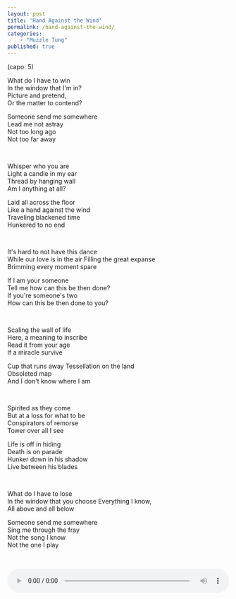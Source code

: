 ```yaml
---
layout: post
title: 'Hand Against the Wind'
permalink: /hand-against-the-wind/
categories: 
    - "Muzzle Tung"
published: true
---
```


(capo: 5)  
  
What do I have to win  
In the window that I'm in?  
Picture and pretend,  
Or the matter to contend?  
  
Someone send me somewhere  
Lead me not astray  
Not too long ago   
Not too far away  

<div style="height: 1rem;"></div>

Whisper who you are  
Light a candle in my ear  
Thread by hanging wall  
Am I anything at all?  
  
Laid all across the floor  
Like a hand against the wind  
Traveling blackened time  
Hunkered to no end  

<div style="height: 1rem;"></div>

It's hard to not have this dance  
While our love is in the air
Filling the great expanse  
Brimming every moment spare  
  
If I am your someone  
Tell me how can this be then done?  
If you're someone's two  
How can this be then done to you?  

<div style="height: 1rem;"></div>

Scaling the wall of life  
Here, a meaning to inscribe  
Read it from your age  
If a miracle survive  
  
Cup that runs away
Tessellation on the land  
Obsoleted map  
And I don't know where I am  

<div style="height: 1rem;"></div>

Spirited as they come  
But at a loss for what to be  
Conspirators of remorse  
Tower over all I see  
  
Life is off in hiding  
Death is on parade  
Hunker down in his shadow  
Live between his blades  

<div style="height: 1rem;"></div>

What do I have to lose  
In the window that you choose 
Everything I know,  
All above and all below  
  
Someone send me somewhere  
Sing me through the fray  
Not the song I know  
Not the one I play

<audio controls style="width:100%;margin:2rem auto 0;">
  <source src="../assets/audio/Love is in the Air.mp3" type="audio/mpeg">
Your browser does not support the audio element.
</audio>
